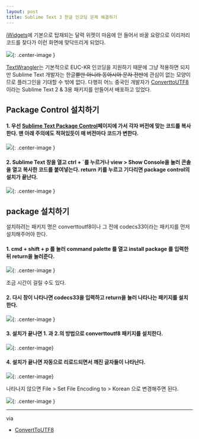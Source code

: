 ```yaml
---
layout: post
title: Sublime Text 3 한글 인코딩 문제 해결하기
---
```


[iWidgets](http://modmyi.com/info/iwidgets.php)에 기본으로 탑재되는 달력 위젯이 마음에 안 들어서 바꿀 요량으로 이리저리 코드를 찾다가 이런 화면에 맞닥뜨리게 되었다.

![](/Resources/2016-08-10/wrongencoding.png){: .center-image }

[TextWrangler](http://www.barebones.com/products/textwrangler/)는 기본적으로 EUC-KR 인코딩을 지원하기 때문에 그냥 적용하면 되지만 Sublime Text 개발자는 한글~~뿐만 아니라 동아시아 문자 전반~~에 관심이 없는 모양이므로 플러그인을 기대할 수 밖에 없다. 다행히 어느 중국인 개발자가 [ConverttoUTF8](https://github.com/seanliang/ConvertToUTF8)이라는 Sublime Text 2 & 3용 패키지를 만들어서 배포하고 있었다.

## Package Control 설치하기

#### 1. 우선 [Sublime Text Package Control](https://packagecontrol.io/installation)페이지에 가서 각자 버전에 맞는 코드를 복사한다. 맨 아래 주의에도 적혀있듯이 매 버전마다 코드가 변한다.

![](/Resources/2016-08-10/packagecontrolcode.png){: .center-image }

#### 2. Sublime Text 창을 열고 ctrl + \`를 누르거나 view > Show Console을 눌러 콘솔을 열고 복사한 코드를 붙여넣는다. return 키를 누르고 기다리면 package control의 설치가 끝난다.

![](/Resources/2016-08-10/showconsole.png){: .center-image }

## package 설치하기

설치하려는 패키지 명은 converttoutf8이나 그 전에 codecs33이라는 패키지를 먼저 설치해주어야 한다.

#### 1. cmd + shift + p 를 눌러 command palette 를 열고 install package 를 입력한 뒤 return을 눌러준다.

![](/Resources/2016-08-10/installpackage.png){: .center-image }

조금 시간이 걸릴 수도 있다.

#### 2. 다시 창이 나타나면 codecs33을 입력하고 return을 눌러 나타나는 패키지를 설치한다.

![](/Resources/2016-08-10/codecs33.png){: .center-image }

#### 3. 설치가 끝나면 1. 과 2.의 방법으로 converttoutf8 패키지를 설치한다.

![](/Resources/2016-08-10/converttoutf8.png){: .center-image}

#### 4. 설치가 끝나면 자동으로 리로드되면서 깨진 글자들이 나타난다.

![](/Resources/2016-08-10/result.png){: .center-image}

나타나지 않으면 File > Set File Encoding to > Korean 으로 변경해주면 된다.

![](/Resources/2016-08-10/setencoding.png){: .center-image }

------

via

- [ConvertToUTF8](https://github.com/seanliang/ConvertToUTF8)